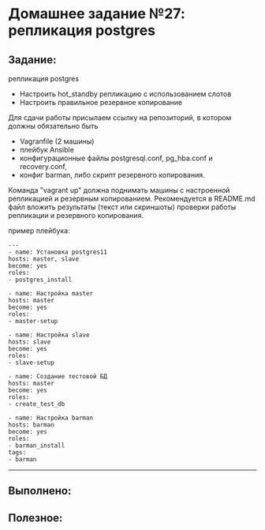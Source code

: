 # **Домашнее задание №27: репликация postgres**

## **Задание:**
репликация postgres
- Настроить hot_standby репликацию с использованием слотов
- Настроить правильное резервное копирование

Для сдачи работы присылаем ссылку на репозиторий, в котором должны обязательно быть
- Vagranfile (2 машины)
- плейбук Ansible
- конфигурационные файлы postgresql.conf, pg_hba.conf и recovery.conf,
- конфиг barman, либо скрипт резервного копирования.

Команда "vagrant up" должна поднимать машины с настроенной репликацией и резервным копированием.
Рекомендуется в README.md файл вложить результаты (текст или скриншоты) проверки работы репликации и резервного копирования.

пример плейбука:
```
---
- name: Установка postgres11
hosts: master, slave
become: yes
roles:
- postgres_install

- name: Настройка master
hosts: master
become: yes
roles:
- master-setup

- name: Настройка slave
hosts: slave
become: yes
roles:
- slave-setup

- name: Создание тестовой БД
hosts: master
become: yes
roles:
- create_test_db

- name: Настройка barman
hosts: barman
become: yes
roles:
- barman_install
tags:
- barman
```

---

## **Выполнено:**


## **Полезное:**

